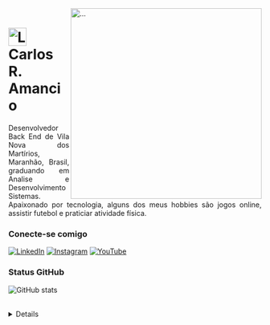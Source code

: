 <img align="right" alt=" ... " height="380" src="https://github.com/cramancio/cramancio/assets/126412841/4a0eee0f-9f3e-4f77-b183-9eebc28c3228">

<h1>
    <a href="https://cramancio.github.io/">
     <img align="center" alt="Logo Carlos Amancio" width="36px" src="https://github.com/cramancio/cramancio/assets/126412841/027c3d28-a635-41d2-b28d-e02724549748"></a>
    <span>Carlos R. Amancio</span>
</h1>

<p align="justify">Desenvolvedor Back End de Vila Nova dos Martírios, Maranhão, Brasil, graduando em  Analise e Desenvolvimento Sistemas. 
<br>
 Apaixonado por tecnologia, alguns dos meus hobbies são jogos online, assistir futebol e  praticiar atividade física</a>.</p>
<!--
[![Preview](https://img.shields.io/badge/Portfolio-000?style=for-the-badge&logo=github&logoColor=FF00F6)](https://elidianaandrade.github.io/)
[![GitHub Page](https://img.shields.io/badge/elidianaandrade.github.io-67136f?style=for-the-badge)](https://elidianaandrade.github.io/)
-->
<h3 align="left">Conecte-se comigo</h3>

[![LinkedIn](https://img.shields.io/badge/-LinkedIn-000?style=for-the-badge&logo=linkedin&logoColor=0aacc7&color:FFF)](https://www.linkedin.com/in/cramancio/)
[![Instagram](https://img.shields.io/badge/-Instagram-000?style=for-the-badge&logo=instagram&logoColor=0aacc7&color:FFF)](https://www.instagram.com/devcramancio/)
[![YouTube](https://img.shields.io/badge/-YouTube-000?style=for-the-badge&logo=youtube&logoColor=0aacc7&color:FFF)](https://www.youtube.com/@carlosrobertoamancio)

<h3 align="left"> Status GitHub </h3>

![GitHub stats](https://github-readme-stats-git-masterrstaa-rickstaa.vercel.app/api?username=cramancio&hide_title=true&show_icons=true&include_all_commits=false&count_private=true&line_height=25&hide=issues&bg_color=000&title_color=0aacc7&text_color=FFF&border_radius=3&border_color=0aacc7&icon_color=0aacc7&theme=jolly)
<!--[![Most Used Languages](https://github-readme-stats-git-masterrstaa-rickstaa.vercel.app/api/top-langs/?username=cramancio&line_height=10&card_width=290&layout=compact&hide_title=false&count_private=true&langs_count=4&show_icons=true&title_color=FF00F6&hide=html,css&bg_color=000&text_color=8B8B8B&border_radius=3&border_color=561760&count_private=true)](https://github.com/cramancio/github-readme-stats)-->
<br>

<details align="left">
 
  <div align="right"> by <a href="https://github.com/cramancio">CRA</a>.</div>

</details>
